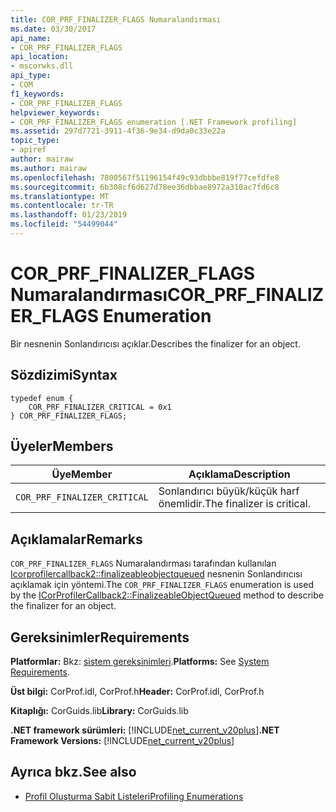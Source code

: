 ```yaml
---
title: COR_PRF_FINALIZER_FLAGS Numaralandırması
ms.date: 03/30/2017
api_name:
- COR_PRF_FINALIZER_FLAGS
api_location:
- mscorwks.dll
api_type:
- COM
f1_keywords:
- COR_PRF_FINALIZER_FLAGS
helpviewer_keywords:
- COR_PRF_FINALIZER_FLAGS enumeration [.NET Framework profiling]
ms.assetid: 297d7721-3911-4f36-9e34-d9da0c33e22a
topic_type:
- apiref
author: mairaw
ms.author: mairaw
ms.openlocfilehash: 7800567f51196154f49c93dbbbe819f77cefdfe8
ms.sourcegitcommit: 6b308cf6d627d78ee36dbbae8972a310ac7fd6c8
ms.translationtype: MT
ms.contentlocale: tr-TR
ms.lasthandoff: 01/23/2019
ms.locfileid: "54499044"
---
```

# <a name="corprffinalizerflags-enumeration"></a><span data-ttu-id="2783e-102">COR_PRF_FINALIZER_FLAGS Numaralandırması</span><span class="sxs-lookup"><span data-stu-id="2783e-102">COR_PRF_FINALIZER_FLAGS Enumeration</span></span>
<span data-ttu-id="2783e-103">Bir nesnenin Sonlandırıcısı açıklar.</span><span class="sxs-lookup"><span data-stu-id="2783e-103">Describes the finalizer for an object.</span></span>  
  
## <a name="syntax"></a><span data-ttu-id="2783e-104">Sözdizimi</span><span class="sxs-lookup"><span data-stu-id="2783e-104">Syntax</span></span>  
  
```  
typedef enum {  
    COR_PRF_FINALIZER_CRITICAL = 0x1  
} COR_PRF_FINALIZER_FLAGS;  
```  
  
## <a name="members"></a><span data-ttu-id="2783e-105">Üyeler</span><span class="sxs-lookup"><span data-stu-id="2783e-105">Members</span></span>  
  
|<span data-ttu-id="2783e-106">Üye</span><span class="sxs-lookup"><span data-stu-id="2783e-106">Member</span></span>|<span data-ttu-id="2783e-107">Açıklama</span><span class="sxs-lookup"><span data-stu-id="2783e-107">Description</span></span>|  
|------------|-----------------|  
|`COR_PRF_FINALIZER_CRITICAL`|<span data-ttu-id="2783e-108">Sonlandırıcı büyük/küçük harf önemlidir.</span><span class="sxs-lookup"><span data-stu-id="2783e-108">The finalizer is critical.</span></span>|  
  
## <a name="remarks"></a><span data-ttu-id="2783e-109">Açıklamalar</span><span class="sxs-lookup"><span data-stu-id="2783e-109">Remarks</span></span>  
 <span data-ttu-id="2783e-110">`COR_PRF_FINALIZER_FLAGS` Numaralandırması tarafından kullanılan [Icorprofilercallback2::finalizeableobjectqueued](../../../../docs/framework/unmanaged-api/profiling/icorprofilercallback2-finalizeableobjectqueued-method.md) nesnenin Sonlandırıcısı açıklamak için yöntemi.</span><span class="sxs-lookup"><span data-stu-id="2783e-110">The `COR_PRF_FINALIZER_FLAGS` enumeration is used by the [ICorProfilerCallback2::FinalizeableObjectQueued](../../../../docs/framework/unmanaged-api/profiling/icorprofilercallback2-finalizeableobjectqueued-method.md) method to describe the finalizer for an object.</span></span>  
  
## <a name="requirements"></a><span data-ttu-id="2783e-111">Gereksinimler</span><span class="sxs-lookup"><span data-stu-id="2783e-111">Requirements</span></span>  
 <span data-ttu-id="2783e-112">**Platformlar:** Bkz: [sistem gereksinimleri](../../../../docs/framework/get-started/system-requirements.md).</span><span class="sxs-lookup"><span data-stu-id="2783e-112">**Platforms:** See [System Requirements](../../../../docs/framework/get-started/system-requirements.md).</span></span>  
  
 <span data-ttu-id="2783e-113">**Üst bilgi:** CorProf.idl, CorProf.h</span><span class="sxs-lookup"><span data-stu-id="2783e-113">**Header:** CorProf.idl, CorProf.h</span></span>  
  
 <span data-ttu-id="2783e-114">**Kitaplığı:** CorGuids.lib</span><span class="sxs-lookup"><span data-stu-id="2783e-114">**Library:** CorGuids.lib</span></span>  
  
 <span data-ttu-id="2783e-115">**.NET framework sürümleri:** [!INCLUDE[net_current_v20plus](../../../../includes/net-current-v20plus-md.md)]</span><span class="sxs-lookup"><span data-stu-id="2783e-115">**.NET Framework Versions:** [!INCLUDE[net_current_v20plus](../../../../includes/net-current-v20plus-md.md)]</span></span>  
  
## <a name="see-also"></a><span data-ttu-id="2783e-116">Ayrıca bkz.</span><span class="sxs-lookup"><span data-stu-id="2783e-116">See also</span></span>
- [<span data-ttu-id="2783e-117">Profil Oluşturma Sabit Listeleri</span><span class="sxs-lookup"><span data-stu-id="2783e-117">Profiling Enumerations</span></span>](../../../../docs/framework/unmanaged-api/profiling/profiling-enumerations.md)
